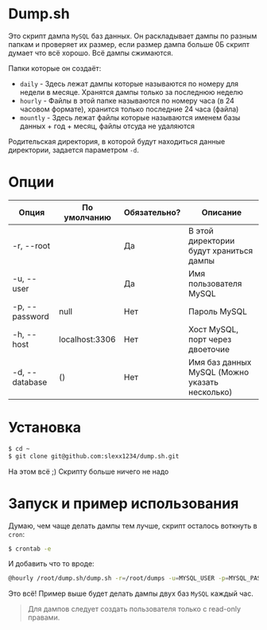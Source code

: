 # Dump.sh

Это скрипт дампа `MySQL` баз данных. Он раскладывает дампы по разным папкам и проверяет
их размер, если размер дампа больше 0Б скрипт думает что всё хорошо. Всё дампы сжимаются.

Папки которые он создаёт:

* `daily` - Здесь лежат дампы которые называются по номеру для недели в месяце. Хранятся дампы только за последнюю неделю
* `hourly` - Файлы в этой папке называются по номеру часа (в 24 часовом формате), хранится только последние 24 часа (файла)
* `mountly` - Здесь лежат файлы которые называются именем базы данных + год + месяц, файлы отсуда не удаляются

Родительская директория, в которой будут находиться данные директории, задается параметром `-d`.

# Опции

| Опция           | По умолчанию   | Обязательно? | Описание                                       |
| --------------- | -------------- | ------------ | ---------------------------------------------- |
| -r, --root      |                | Да           | В этой директории будут храниться дампы        |
| -u, --user      |                | Да           | Имя пользователя MySQL                         |
| -p, --password  | null           | Нет          | Пароль MySQL                                   |
| -h, --host      | localhost:3306 | Нет          | Хост MySQL, порт через двоеточие               |
| -d, --database  | ()             | Нет          | Имя баз данных MySQL (Можно указать несколько) |

# Установка 

```bash
$ cd ~
$ git clone git@github.com:slexx1234/dump.sh.git
```

На этом всё ;) Скрипту больше ничего не надо

# Запуск и пример использования

Думаю, чем чаще делать дампы тем лучше, скрипт осталось воткнуть в `cron`:

```bash
$ crontab -e
```

И добавить что то вроде:

```bash
@hourly /root/dump.sh/dump.sh -r=/root/dumps -u=MYSQL_USER -p=MYSQL_PASSWORD -d=DATABASE_ONE -d=DATABASE_TWO
```

Это всё! Пример выше будет делать дампы двух баз `MySQL` каждый час.

> Для дампов следует создать пользователя только с read-only правами.

